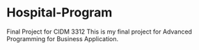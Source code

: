 # Hospital-Program
Final Project for CIDM 3312
This is my final project for Advanced Programming for Business Application.

